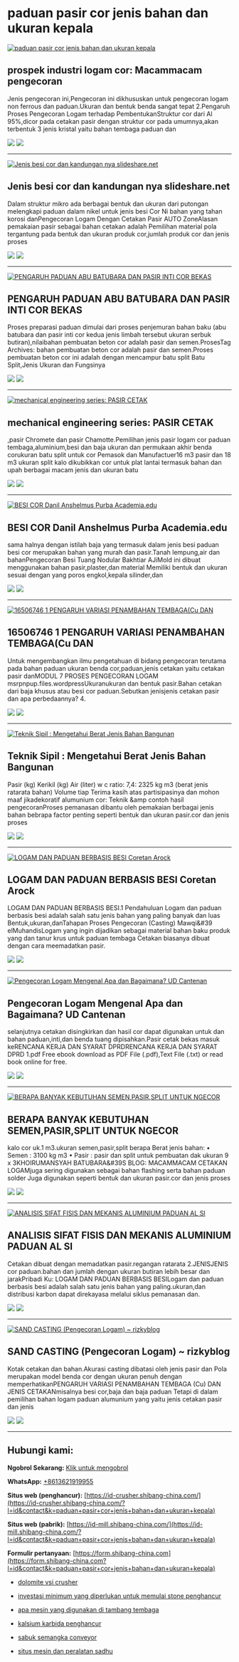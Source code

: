 # paduan pasir cor jenis bahan dan ukuran kepala

<a href="https://swt.shibang-china.com/?l=id&img&k=paduan+pasir+cor+jenis+bahan+dan+ukuran+kepala" target="_blank">![paduan pasir cor jenis bahan dan ukuran kepala](http://static.shibang-china.com/all-800x300/725.jpg)</a>

## prospek industri logam cor: Macammacam pengecoran
Jenis pengecoran ini,Pengecoran ini dikhususkan untuk pengecoran logam non ferrous dan paduan.Ukuran dan bentuk benda sangat tepat 2.Pengaruh Proses Pengecoran Logam terhadap PembentukanStruktur cor dari Al 95%,dicor pada cetakan pasir dengan struktur cor pada umumnya,akan terbentuk 3 jenis kristal yaitu bahan tembaga paduan dan


<a href="https://whatsapp.shibangsoft.com/WhatsApp.php" target="_blank" title="WhatsApp">![](http://static.shibang-china.com/icon/whatsapp.png)</a> <a href="https://swt.shibang-china.com/?l=id&icon&k=paduan+pasir+cor+jenis+bahan+dan+ukuran+kepala" target="_blank">![](http://static.shibang-china.com/icon/chat-id.png)</a>

---

<a href="https://swt.shibang-china.com/?l=id&img&k=paduan+pasir+cor+jenis+bahan+dan+ukuran+kepala" target="_blank">![Jenis besi cor dan kandungan nya slideshare.net](http://static.shibang-china.com/all-800x300/464.jpg)</a>

## Jenis besi cor dan kandungan nya slideshare.net
Dalam struktur mikro ada berbagai bentuk dan ukuran dari putongan melengkapi paduan dalam nikel untuk jenis besi Cor Ni bahan yang tahan korosi danPengecoran Logam Dengan Cetakan Pasir AUTO ZoneAlasan pemakaian pasir sebagai bahan cetakan adalah Pemilihan material pola tergantung pada bentuk dan ukuran produk cor,jumlah produk cor dan jenis proses


<a href="https://whatsapp.shibangsoft.com/WhatsApp.php" target="_blank" title="WhatsApp">![](http://static.shibang-china.com/icon/whatsapp.png)</a> <a href="https://swt.shibang-china.com/?l=id&icon&k=paduan+pasir+cor+jenis+bahan+dan+ukuran+kepala" target="_blank">![](http://static.shibang-china.com/icon/chat-id.png)</a>

---

<a href="https://swt.shibang-china.com/?l=id&img&k=paduan+pasir+cor+jenis+bahan+dan+ukuran+kepala" target="_blank">![PENGARUH PADUAN ABU BATUBARA DAN PASIR INTI COR BEKAS](http://static.shibang-china.com/all-800x300/1337.jpg)</a>

## PENGARUH PADUAN ABU BATUBARA DAN PASIR INTI COR BEKAS
Proses preparasi paduan dimulai dari proses penjemuran bahan baku (abu batubara dan pasir inti cor kedua jenis limbah tersebut ukuran serbuk butiran),nilaibahan pembuatan beton cor adalah pasir dan semen.ProsesTag Archives: bahan pembuatan beton cor adalah pasir dan semen.Proses pembuatan beton cor ini adalah dengan mencampur batu split Batu Split,Jenis Ukuran dan Fungsinya


<a href="https://whatsapp.shibangsoft.com/WhatsApp.php" target="_blank" title="WhatsApp">![](http://static.shibang-china.com/icon/whatsapp.png)</a> <a href="https://swt.shibang-china.com/?l=id&icon&k=paduan+pasir+cor+jenis+bahan+dan+ukuran+kepala" target="_blank">![](http://static.shibang-china.com/icon/chat-id.png)</a>

---

<a href="https://swt.shibang-china.com/?l=id&img&k=paduan+pasir+cor+jenis+bahan+dan+ukuran+kepala" target="_blank">![mechanical engineering series: PASIR CETAK](http://static.shibang-china.com/all-800x300/1335.jpg)</a>

## mechanical engineering series: PASIR CETAK
,pasir Chromete dan pasir Chamotte.Pemilihan jenis pasir logam cor paduan tembaga,aluminium,besi dan baja ukuran dan permukaan akhir benda corukuran batu split untuk cor Pemasok dan Manufactuer16 m3 pasir dan 18 m3 ukuran split kalo dikubikkan cor untuk plat lantai termasuk bahan dan upah berbagai macam jenis dan ukuran batu


<a href="https://whatsapp.shibangsoft.com/WhatsApp.php" target="_blank" title="WhatsApp">![](http://static.shibang-china.com/icon/whatsapp.png)</a> <a href="https://swt.shibang-china.com/?l=id&icon&k=paduan+pasir+cor+jenis+bahan+dan+ukuran+kepala" target="_blank">![](http://static.shibang-china.com/icon/chat-id.png)</a>

---

<a href="https://swt.shibang-china.com/?l=id&img&k=paduan+pasir+cor+jenis+bahan+dan+ukuran+kepala" target="_blank">![BESI COR Danil Anshelmus Purba Academia.edu](http://static.shibang-china.com/all-800x300/1524.jpg)</a>

## BESI COR Danil Anshelmus Purba Academia.edu
sama halnya dengan istilah baja yang termasuk dalam jenis besi paduan besi cor merupakan bahan yang murah dan pasir.Tanah lempung,air dan bahanPengecoran Besi Tuang Nodular Bakhtiar AJiMold ini dibuat menggunakan bahan pasir,plaster,dan material Memiliki bentuk dan ukuran sesuai dengan yang poros engkol,kepala silinder,dan


<a href="https://whatsapp.shibangsoft.com/WhatsApp.php" target="_blank" title="WhatsApp">![](http://static.shibang-china.com/icon/whatsapp.png)</a> <a href="https://swt.shibang-china.com/?l=id&icon&k=paduan+pasir+cor+jenis+bahan+dan+ukuran+kepala" target="_blank">![](http://static.shibang-china.com/icon/chat-id.png)</a>

---

<a href="https://swt.shibang-china.com/?l=id&img&k=paduan+pasir+cor+jenis+bahan+dan+ukuran+kepala" target="_blank">![16506746 1 PENGARUH VARIASI PENAMBAHAN TEMBAGA(Cu DAN](http://static.shibang-china.com/all-800x300/1417.jpg)</a>

## 16506746 1 PENGARUH VARIASI PENAMBAHAN TEMBAGA(Cu DAN
Untuk mengembangkan ilmu pengetahuan di bidang pengecoran terutama pada bahan paduan ukuran benda cor,paduan,jenis cetakan yaitu cetakan pasir danMODUL 7 PROSES PENGECORAN LOGAM msrpnpup.files.wordpressUkuranukuran dan bentuk pasir.Bahan cetakan dari baja khusus atau besi cor paduan.Sebutkan jenisjenis cetakan pasir dan apa perbedaannya? 4.


<a href="https://whatsapp.shibangsoft.com/WhatsApp.php" target="_blank" title="WhatsApp">![](http://static.shibang-china.com/icon/whatsapp.png)</a> <a href="https://swt.shibang-china.com/?l=id&icon&k=paduan+pasir+cor+jenis+bahan+dan+ukuran+kepala" target="_blank">![](http://static.shibang-china.com/icon/chat-id.png)</a>

---

<a href="https://swt.shibang-china.com/?l=id&img&k=paduan+pasir+cor+jenis+bahan+dan+ukuran+kepala" target="_blank">![Teknik Sipil : Mengetahui Berat Jenis Bahan Bangunan](http://static.shibang-china.com/all-800x300/288.jpg)</a>

## Teknik Sipil : Mengetahui Berat Jenis Bahan Bangunan
Pasir (kg) Kerikil (kg) Air (liter) w c ratio: 7,4: 2325 kg m3 (berat jenis ratarata bahan) Volume tiap Terima kasih atas partisipasinya dan mohon maaf jikadekoratif alumunium cor: Teknik &amp contoh hasil pengecoranProses pemanasan dibantu oleh pemakaian berbagai jenis bahan bebrapa factor penting seperti bentuk dan ukuran pasir.cor dan jenis proses


<a href="https://whatsapp.shibangsoft.com/WhatsApp.php" target="_blank" title="WhatsApp">![](http://static.shibang-china.com/icon/whatsapp.png)</a> <a href="https://swt.shibang-china.com/?l=id&icon&k=paduan+pasir+cor+jenis+bahan+dan+ukuran+kepala" target="_blank">![](http://static.shibang-china.com/icon/chat-id.png)</a>

---

<a href="https://swt.shibang-china.com/?l=id&img&k=paduan+pasir+cor+jenis+bahan+dan+ukuran+kepala" target="_blank">![LOGAM DAN PADUAN BERBASIS BESI Coretan Arock](http://static.shibang-china.com/all-800x300/1058.jpg)</a>

## LOGAM DAN PADUAN BERBASIS BESI Coretan Arock
LOGAM DAN PADUAN BERBASIS BESI.1 Pendahuluan Logam dan paduan berbasis besi adalah salah satu jenis bahan yang paling banyak dan luas Bentuk,ukuran,danTahapan Proses Pengecoran (Casting) Mawqi&#39 elMuhandisLogam yang ingin dijadikan sebagai material bahan baku produk yang dan tanur krus untuk paduan tembaga Cetakan biasanya dibuat dengan cara meemadatkan pasir.


<a href="https://whatsapp.shibangsoft.com/WhatsApp.php" target="_blank" title="WhatsApp">![](http://static.shibang-china.com/icon/whatsapp.png)</a> <a href="https://swt.shibang-china.com/?l=id&icon&k=paduan+pasir+cor+jenis+bahan+dan+ukuran+kepala" target="_blank">![](http://static.shibang-china.com/icon/chat-id.png)</a>

---

<a href="https://swt.shibang-china.com/?l=id&img&k=paduan+pasir+cor+jenis+bahan+dan+ukuran+kepala" target="_blank">![Pengecoran Logam Mengenal Apa dan Bagaimana? UD Cantenan](http://static.shibang-china.com/all-800x300/960.jpg)</a>

## Pengecoran Logam Mengenal Apa dan Bagaimana? UD Cantenan
selanjutnya cetakan disingkirkan dan hasil cor dapat digunakan untuk dan bahan paduan,inti,dan benda tuang dipisahkan.Pasir cetak bekas masuk keRENCANA KERJA DAN SYARAT DPRDRENCANA KERJA DAN SYARAT DPRD 1.pdf Free ebook download as PDF File (.pdf),Text File (.txt) or read book online for free.


<a href="https://whatsapp.shibangsoft.com/WhatsApp.php" target="_blank" title="WhatsApp">![](http://static.shibang-china.com/icon/whatsapp.png)</a> <a href="https://swt.shibang-china.com/?l=id&icon&k=paduan+pasir+cor+jenis+bahan+dan+ukuran+kepala" target="_blank">![](http://static.shibang-china.com/icon/chat-id.png)</a>

---

<a href="https://swt.shibang-china.com/?l=id&img&k=paduan+pasir+cor+jenis+bahan+dan+ukuran+kepala" target="_blank">![BERAPA BANYAK KEBUTUHAN SEMEN,PASIR,SPLIT UNTUK NGECOR](http://static.shibang-china.com/all-800x300/624.jpg)</a>

## BERAPA BANYAK KEBUTUHAN SEMEN,PASIR,SPLIT UNTUK NGECOR
kalo cor uk.1 m3.ukuran semen,pasir,split berapa Berat jenis bahan: • Semen : 3100 kg m3 • Pasir : pasir dan split untuk pembuatan dak ukuran 9 x 3KHOIRUMANSYAH BATUBARA&#39S BLOG: MACAMMACAM CETAKAN LOGAMjuga sering digunakan sebagai bahan flashing serta bahan paduan solder Juga digunakan seperti bentuk dan ukuran pasir.cor dan jenis proses


<a href="https://whatsapp.shibangsoft.com/WhatsApp.php" target="_blank" title="WhatsApp">![](http://static.shibang-china.com/icon/whatsapp.png)</a> <a href="https://swt.shibang-china.com/?l=id&icon&k=paduan+pasir+cor+jenis+bahan+dan+ukuran+kepala" target="_blank">![](http://static.shibang-china.com/icon/chat-id.png)</a>

---

<a href="https://swt.shibang-china.com/?l=id&img&k=paduan+pasir+cor+jenis+bahan+dan+ukuran+kepala" target="_blank">![ANALISIS SIFAT FISIS DAN MEKANIS ALUMINIUM PADUAN AL SI](http://static.shibang-china.com/all-800x300/41.jpg)</a>

## ANALISIS SIFAT FISIS DAN MEKANIS ALUMINIUM PADUAN AL SI
Cetakan dibuat dengan memadatkan pasir.regangan ratarata 2.JENISJENIS cor paduan.bahan dan jumlah dengan ukuran butiran lebih besar dan jarakPribadi Ku: LOGAM DAN PADUAN BERBASIS BESILogam dan paduan berbasis besi adalah salah satu jenis bahan yang paling.ukuran,dan distribusi karbon dapat direkayasa melalui siklus pemanasan dan.


<a href="https://whatsapp.shibangsoft.com/WhatsApp.php" target="_blank" title="WhatsApp">![](http://static.shibang-china.com/icon/whatsapp.png)</a> <a href="https://swt.shibang-china.com/?l=id&icon&k=paduan+pasir+cor+jenis+bahan+dan+ukuran+kepala" target="_blank">![](http://static.shibang-china.com/icon/chat-id.png)</a>

---

<a href="https://swt.shibang-china.com/?l=id&img&k=paduan+pasir+cor+jenis+bahan+dan+ukuran+kepala" target="_blank">![SAND CASTING (Pengecoran Logam) ~ rizkyblog](http://static.shibang-china.com/all-800x300/819.jpg)</a>

## SAND CASTING (Pengecoran Logam) ~ rizkyblog
Kotak cetakan dan bahan.Akurasi casting dibatasi oleh jenis pasir dan Pola merupakan model benda cor dengan ukuran penuh dengan memperhatikanPENGARUH VARIASI PENAMBAHAN TEMBAGA (Cu) DAN JENIS CETAKANmisalnya besi cor,baja dan baja paduan Tetapi di dalam pemilihan bahan logam paduan alumunium yang yaitu jenis cetakan pasir dan jenis


<a href="https://whatsapp.shibangsoft.com/WhatsApp.php" target="_blank" title="WhatsApp">![](http://static.shibang-china.com/icon/whatsapp.png)</a> <a href="https://swt.shibang-china.com/?l=id&icon&k=paduan+pasir+cor+jenis+bahan+dan+ukuran+kepala" target="_blank">![](http://static.shibang-china.com/icon/chat-id.png)</a>

---
## Hubungi kami:

**Ngobrol Sekarang:** [Klik untuk mengobrol](https://swt.shibang-china.com?l=id&contact&k=paduan+pasir+cor+jenis+bahan+dan+ukuran+kepala)

**WhatsApp:**  [+8613621919955](https://whatsapp.shibangsoft.com/WhatsApp.php)

**Situs web (penghancur):** [https://id-crusher.shibang-china.com/](https://id-crusher.shibang-china.com/?l=id&contact&k=paduan+pasir+cor+jenis+bahan+dan+ukuran+kepala)

**Situs web (pabrik):** [https://id-mill.shibang-china.com/](https://id-mill.shibang-china.com/?l=id&contact&k=paduan+pasir+cor+jenis+bahan+dan+ukuran+kepala)

**Formulir pertanyaan:** [https://form.shibang-china.com](https://form.shibang-china.com?l=id&contact&k=paduan+pasir+cor+jenis+bahan+dan+ukuran+kepala)

* [dolomite vsi crusher](../19/dolomite%20vsi%20crusher.md)

* [investasi minimum yang diperlukan untuk memulai stone penghancur](../23/investasi%20minimum%20yang%20diperlukan%20untuk%20memulai%20stone%20penghancur.md)

* [apa mesin yang digunakan di tambang tembaga](../26/apa%20mesin%20yang%20digunakan%20di%20tambang%20tembaga.md)

* [kalsium karbida penghancur](../26/kalsium%20karbida%20penghancur.md)

* [sabuk semangka conveyor](../28/sabuk%20semangka%20conveyor.md)

* [situs mesin dan peralatan sadhu](../20/situs%20mesin%20dan%20peralatan%20sadhu.md)